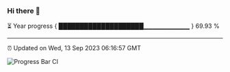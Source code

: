 ### Hi there 👋

⏳ Year progress { ████████████████████▁▁▁▁▁▁▁▁▁▁ } 69.93 %

---

⏰ Updated on Wed, 13 Sep 2023 06:16:57 GMT

![Progress Bar CI](https://github.com/liununu/liununu/workflows/Progress%20Bar%20CI/badge.svg)
